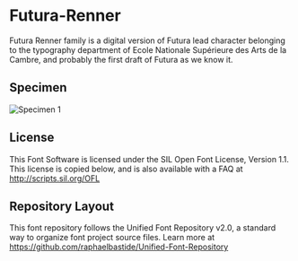 # Futura-Renner

Futura Renner family is a digital version of Futura lead character belonging to the typography department of Ecole Nationale Supérieure des Arts de la Cambre, and probably the first draft of Futura as we know it.

## Specimen
![Specimen 1](https://raw.githubusercontent.com/noirblancrouge/FuturaRenner/master/documentation/images/sample.jpg)

## License

This Font Software is licensed under the SIL Open Font License, Version 1.1. 
This license is copied below, and is also available with a FAQ at 
http://scripts.sil.org/OFL

## Repository Layout

This font repository follows the Unified Font Repository v2.0, 
a standard way to organize font project source files. Learn more at 
https://github.com/raphaelbastide/Unified-Font-Repository

